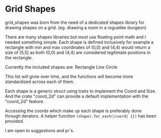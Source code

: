 # Grid Shapes

grid_shapes was born from the need of a dedicated shapes library for drawing shapes on a grid. (eg. drawing a room in a roguelike dungeon)

There are many shapes libraries but most use floating point math and I needed something simple. Each shape is defined inclusively for example a rectangle with min and max coordinates of (0,0) and (4,4) would return a size of [5,5] as both (0,0) and (4,4) are considered legitimate positions in the rectangle.

Currently the included shapes are:
Rectangle
Line
Circle

This list will grow over time, and the functions will become more standardized across each of them.

Each shape is a generic struct using traits to implement the Coord and Size. And the crate "coord_2d" can provide a default implementation with the "coord_2d" feature.

Accessing the coords which make up each shape is preferably done through iterators. A helper function `(shape).for_each(|coord| {})` has been provided.

I am open to suggestions and pr's.